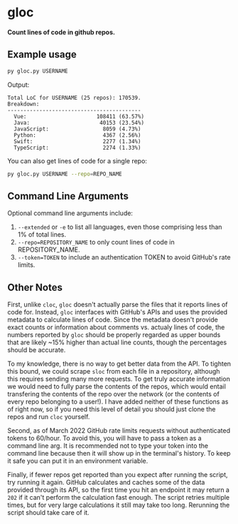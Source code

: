 # gloc

**Count lines of code in github repos.**

## Example usage

```bash
py gloc.py USERNAME
```

Output:

```
Total LoC for USERNAME (25 repos): 170539.
Breakdown:
------------------------------------------
  Vue:                      108411 (63.57%)
  Java:                      40153 (23.54%)
  JavaScript:                 8059 (4.73%)
  Python:                     4367 (2.56%)
  Swift:                      2277 (1.34%)
  TypeScript:                 2274 (1.33%)
```

You can also get lines of code for a single repo:

```bash
py gloc.py USERNAME --repo=REPO_NAME
```

## Command Line Arguments

Optional command line arguments include:

1. `--extended` or `-e` to list all languages, even those comprising less than 1% of total lines.
2. `--repo=REPOSITORY_NAME` to only count lines of code in REPOSITORY_NAME.
3. `--token=TOKEN` to include an authentication TOKEN to avoid GitHub's rate limits.

## Other Notes

First, unlike `cloc`, `gloc` doesn't actually parse the files that it reports lines of code for. Instead, `gloc` interfaces with GitHub's APIs and uses the provided metadata to calculate lines of code. Since the metadata doesn't provide exact counts or information about comments vs. actualy lines of code, the numbers reported by `gloc` should be properly regarded as upper bounds that are likely ~15% higher than actual line counts, though the percentages should be accurate.

To my knowledge, there is no way to get better data from the API. To tighten this bound, we could scrape `sloc` from each file in a repository, although this requires sending many more requests. To get truly accurate information we would need to fully parse the contents of the repos, which would entail transfering the contents of the repo over the network (or the contents of every repo belonging to a user!). I have added neither of these functions as of right now, so if you need this level of detail you should just clone the repos and run `cloc` yourself.

Second, as of March 2022 GitHub rate limits requests without authenticated tokens to 60/hour. To avoid this, you will have to pass a token as a command line arg. It is recommended not to type your token into the command line because then it will show up in the terminal's history. To keep it safe you can put it in an environment variable.

Finally, if fewer repos get reported than you expect after running the script, try running it again. GitHub calculates and caches some of the data provided through its API, so the first time you hit an endpoint it may return a `202` if it can't perform the calculation fast enough. The script retries multiple times, but for very large calculations it still may take too long. Rerunning the script should take care of it.